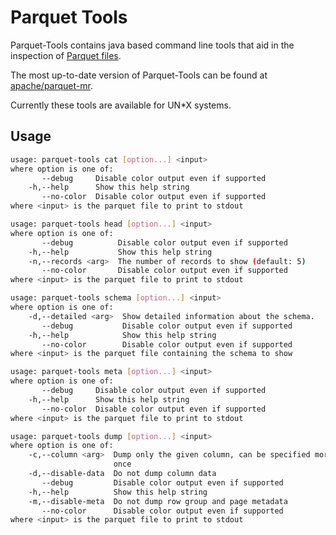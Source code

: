 Parquet Tools
======

Parquet-Tools contains java based command line tools that aid
in the inspection of [Parquet files](https://github.com/Parquet).

The most up-to-date version of Parquet-Tools can be found at
[apache/parquet-mr](https://github.com/apache/parquet-mr/tree/master/parquet-tools).

Currently these tools are available for UN*X systems.

## Usage

```sh
usage: parquet-tools cat [option...] <input>
where option is one of:
       --debug     Disable color output even if supported
    -h,--help      Show this help string
       --no-color  Disable color output even if supported
where <input> is the parquet file to print to stdout

usage: parquet-tools head [option...] <input>
where option is one of:
       --debug          Disable color output even if supported
    -h,--help           Show this help string
    -n,--records <arg>  The number of records to show (default: 5)
       --no-color       Disable color output even if supported
where <input> is the parquet file to print to stdout

usage: parquet-tools schema [option...] <input>
where option is one of:
    -d,--detailed <arg>  Show detailed information about the schema.
       --debug           Disable color output even if supported
    -h,--help            Show this help string
       --no-color        Disable color output even if supported
where <input> is the parquet file containing the schema to show

usage: parquet-tools meta [option...] <input>
where option is one of:
       --debug     Disable color output even if supported
    -h,--help      Show this help string
       --no-color  Disable color output even if supported
where <input> is the parquet file to print to stdout

usage: parquet-tools dump [option...] <input>
where option is one of:
    -c,--column <arg>  Dump only the given column, can be specified more than
                       once
    -d,--disable-data  Do not dump column data
       --debug         Disable color output even if supported
    -h,--help          Show this help string
    -m,--disable-meta  Do not dump row group and page metadata
       --no-color      Disable color output even if supported
where <input> is the parquet file to print to stdout
```

